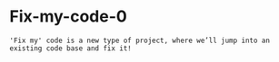 # Fix-my-code-0
	'Fix my' code is a new type of project, where we’ll jump into an existing code base and fix it!


